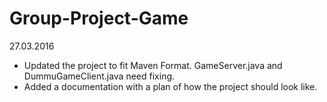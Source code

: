 # Group-Project-Game

27.03.2016
  - Updated the project to fit Maven Format. GameServer.java and DummuGameClient.java need fixing.
  - Added a documentation with a plan of how the project should look like.
